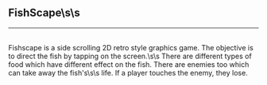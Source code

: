 ## FishScape\s\s
<hr />
<br>
Fishscape is a side scrolling 2D retro style graphics game. The objective is to direct the fish by tapping on the screen.\s\s
There are different types of food which have different effect on the fish. There are enemies too which can take away the fish's\s\s
life. If a player touches the enemy, they lose. 
